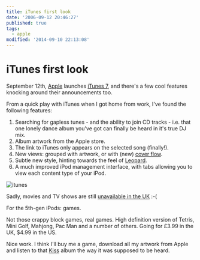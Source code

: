 ```yaml
---
title: iTunes first look
date: '2006-09-12 20:46:27'
published: true
tags:
  - apple
modified: '2014-09-10 22:13:08'
---
```

# iTunes first look

September 12th, [Apple](http://www.apple.com) launches [iTunes 7](http://www.apple.com/itunes), and there's a few cool features knocking around their announcements too.


<!--more-->

From a quick play with iTunes when I got home from work, I've found the following features:

1. Searching for gapless tunes - and the ability to join CD tracks - i.e. that one lonely dance album you've got can finally be heard in it's true DJ mix.
2. Album artwork from the Apple store.
3. The link to iTunes only appears on the selected song (finally!).
4. New views: grouped with artwork, or with (new) [cover flow](http://www.apple.com/itunes/jukebox/coverflow.html).
5. Subtle new style, hinting towards the feel of [Leopard](http://www.apple.com/macosx/leopard/index.html).
6. A much improved iPod management interface, with tabs allowing you to view each content type of your iPod.

![itunes](http://remysharp.com/wp-content/uploads/2006/09/itunes.jpg)

Sadly, movies and TV shows are still [unavailable in the UK](http://phobos.apple.com/WebObjects/MZStore.woa/wa/viewTVSeason?id=102772946&s=143441) :-(

For the 5th-gen iPods: games.

Not those crappy block games, real games.  High definition version of Tetris, Mini Golf, Mahjong, Pac Man and a number of others.  Going for £3.99 in the UK, $4.99 in the US.

Nice work.  I think I'll buy me a game, download all my artwork from Apple and listen to that [Kiss](http://kiss100.com) album the way it was supposed to be heard.
